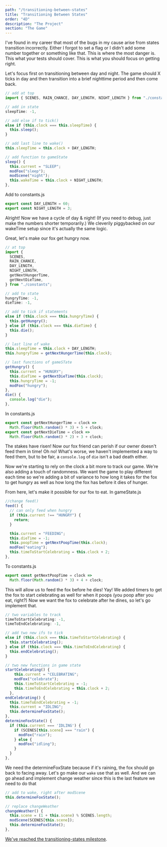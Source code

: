 ```yaml
---
path: "/transitioning-between-states"
title: "Transitioning Between States"
order: "4D"
description: "The Project"
section: "The Game"
---
```


I've found in my career that most of the bugs in my cause arise from states transition incorrectly. Either I forgot to set a flag or I didn't add some number together or something like that. This is where the most danger is. This what your tests should cover. This is what you should focus on getting right.

Let's focus first on transitioning between day and night. The game should X ticks in day and then transition into a brief nighttime period and then come back.

```javascript
// add at top
import { SCENES, RAIN_CHANCE, DAY_LENGTH, NIGHT_LENGTH } from "./constants";

// add in state
sleepTime: -1,

// add else if to tick()
else if (this.clock === this.sleepTime) {
  this.sleep();
}

// add last line to wake()
this.sleepTime = this.clock + DAY_LENGTH;

// add function to gameState
sleep() {
  this.current = "SLEEP";
  modFox("sleep");
  modScene("night");
  this.wakeTime = this.clock + NIGHT_LENGTH;
},
```

Add to constants.js

```javascript
export const DAY_LENGTH = 60;
export const NIGHT_LENGTH = 3;
```

Alright! Now we have a cycle of day & night! (If you need to debug, just make the numbers shorter temporarily.) We cleverily piggybacked on our wakeTime setup since it's actually the same logic.

Great, let's make our fox get hungry now.

```javascript
// at top
import {
  SCENES,
  RAIN_CHANCE,
  DAY_LENGTH,
  NIGHT_LENGTH,
  getNextHungerTime,
  getNextDieTime,
} from "./constants";

// add to state
hungryTime: -1,
dieTime: -1,

// add to tick if statements
else if (this.clock === this.hungryTime) {
  this.getHungry();
} else if (this.clock === this.dieTime) {
  this.die();
}

// last line of wake
this.sleepTime = this.clock + DAY_LENGTH;
this.hungryTime = getNextHungerTime(this.clock);

// last functions of gameSTate
getHungry() {
  this.current = "HUNGRY";
  this.dieTime = getNextDieTime(this.clock);
  this.hungryTime = -1;
  modFox("hungry");
},
die() {
  console.log("die");
},
```

In constants.js

```javascript
export const getNextHungerTime = clock =>
  Math.floor(Math.random() * 3) + 5 + clock;
export const getNextDieTime = clock =>
  Math.floor(Math.random() * 2) + 3 + clock;
```

The stakes have risen! Now our fox friend can perish if our owner doesn't feed them in time! Oh no! What's worse, we haven't implemented a way to feed them, but to be fair, a `console.log` of `die` isn't a bad death either.

Now we're starting to rely on the clock a bit more to track our game. We're also adding a touch of randomness. We want the game to play different each time so we're adding a bit of variance to how long it takes for the fox to get hungry as well as how long the fox has before it dies of hunger.

From here, let's make it possible for our fox to eat. In gameState.js

```javascript
//change feed()
feed() {
  // can only feed when hungry
  if (this.current !== "HUNGRY") {
    return;
  }

  this.current = "FEEDING";
  this.dieTime = -1;
  this.poopTime = getNextPoopTime(this.clock);
  modFox("eating");
  this.timeToStartCelebrating = this.clock + 2;
},
```

To constants.js

```javascript
export const getNextPoopTime = clock =>
  Math.floor(Math.random() * 3) + 4 + clock;
```

This will allow us to feed the fox before he dies! Yay! We added timers to get the fox to start celebrating as well for when it poops (you poop after you eat, right?) Now we want the fox to celebrate after he dines, so let's go implement that.

```javascript
// two variables to track
timeToStartCelebrating: -1,
timeToEndCelebrating: -1,

// add two new ifs to tick
else if (this.clock === this.timeToStartCelebrating) {
  this.startCelebrating();
} else if (this.clock === this.timeToEndCelebrating) {
  this.endCelebrating();
}

// two new functions in game state
startCelebrating() {
    this.current = "CELEBRATING";
    modFox("celebrate");
    this.timeToStartCelebrating = -1;
    this.timeToEndCelebrating = this.clock + 2;
  },
endCelebrating() {
  this.timeToEndCelebrating = -1;
  this.current = "IDLING";
  this.determineFoxState();
},
determineFoxState() {
  if (this.current === 'IDLING') {
    if (SCENES[this.scene] === "rain") {
      modFox("rain");
    } else {
      modFox("idling");
    }
  }
},
```

We need the determineFoxState because if it's raining, the fox should go back to facing away. Let's go make our `wake` use that as well. And we can go ahead and implement change weather since this is the last feature we need to do that

```javascript
// add to wake, right after modScene
this.determineFoxState();

// replace changeWeather
changeWeather() {
  this.scene = (1 + this.scene) % SCENES.length;
  modScene(SCENES[this.scene]);
  this.determineFoxState();
},
```

[We've reached the transitioning-states milestone][states].

[states]: https://github.com/btholt/project-files-for-fox-game/tree/master/transitioning-states
